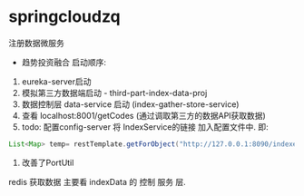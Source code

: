 # springcloudzq

注册数据微服务 <br>

+ 趋势投资融合
启动顺序:
1. eureka-server启动
2. 模拟第三方数据端启动 - third-part-index-data-proj
3. 数据控制层 data-service 启动 (index-gather-store-service)
4. 查看 localhost:8001/getCodes (通过调取第三方的数据API获取数据)
5. todo: 配置config-server 将 IndexService的链接 加入配置文件中.
即:
```java
List<Map> temp= restTemplate.getForObject("http://127.0.0.1:8090/indexes/codes.json",List.class);
```

1. 改善了PortUtil <br>

redis 获取数据
主要看 indexData 的 控制 服务 层.
